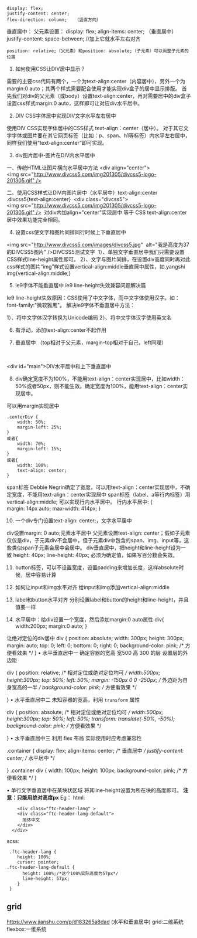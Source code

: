 	display: flex;
    justify-content: center;
    flex-direction: column;   （竖直方向）

垂直居中：
父元素设置：
    display: flex;
    align-items: center; （垂直居中）
    justify-content: space-between;  //加上它就水平左右对齐

    position: relative;（父元素）和position: absolute;（子元素）可以调整子元素的位置


1. 如何使用CSS让DIV居中显示？

需要的主要css代码有两个，一个为text-align:center（内容居中），另外一个为margin:0 auto；其两个样式需要配合使用才能实现div盒子的居中显示排版。
首先我们对div的父元素（或body）设置text-align:center，再对需要居中的div盒子设置css样式margin:0 auto，这样即可让对应div水平居中。

2. DIV CSS字体居中实现DIV文字水平左右居中

使用DIV CSS实现字体居中的CSS样式 text-align：center（居中）。
对于其它文字字体或图片要在其它网页标签（比如：p、span、h1等标签）内水平左右居中，同样我们使用“text-align:center”即可实现。

3. div图片居中-图片在DIV内水平居中

一、传统HTML让图片横向水平居中方法
<div align="center"><img src="http://www.divcss5.com/img201305/divcss5-logo-201305.gif" /></div> 

二、使用CSS样式让DIV内图片居中（水平居中）text-align:center
.divcss5{text-align:center} 
<div class="divcss5"><img src="http://www.divcss5.com/img201305/divcss5-logo-201305.gif" /></div> 
对div内加align="center"实现居中 等于 CSS text-align:center居中效果功能完全相同。

4. 设置css使文字和图片同排同行时候上下垂直居中

<img src="http://www.divcss5.com/images/divcss5.jpg"
 alt="我是高度为37的DIVCSS5图片" />DIVCSS5测试文字 
1）、单独文字垂直居中我们只需要设置CSS样式line-height属性即可。
2）、文字与图片同排，在设置div高度同时再对此css样式的图片“img”样式设置vertical-align:middle垂直居中属性，如.yangshi img{vertical-align:middle;}

5. ie9字体不能垂直居中 ie9 line-height失效兼容问题解决篇

Ie9 line-height失效原因：CSS使用了中文字体，而中文字体使用汉字。如：font-family:"微软雅黑"。
解决ie9字体不垂直居中方法：

1）、将中文字体汉字转换为Unicode编码
2）、将中文字体汉字使用英文名

6. 有浮动，添加text-align:center不起作用

7. 垂直居中   （top相对于父元素，margin-top相对于自己，left同理）
<style> 
#main {
	position: absolute;
	width:400px;
	height:200px;
	left:50%;
	top:50%; 
	margin-left:-200px;
	margin-top:-100px;
	border:1px solid #00F
} 
</style> 

<div id="main">DIV水平居中和上下垂直居中</div>

8. div确定宽度不为100%，不能用text-align：center实现居中，比如width：50%或者50px，则不能生效。确定宽度为100%，能用text-align：center实现居中。

可以用margin实现居中
```
.centerDiv {
	width: 50%;
	margin-left: 25%;
}
或者{
	width: 70%;
	margin-left: 15%;
}
或者{
	width: 100%;
	text-align: center;
}
```
span标签
<span class="col-xs-12"> Debbie Negrin</span>确定了宽度，可以用text-align：center实现居中，不确定宽度，不能用text-align：center实现居中
span标签（label、a等行内标签）用vertical-align:middle; 可以实现行内水平居中。
行内水平居中:
{
	margin: 14px auto;
	max-width: 414px;
}

10. 一个div专门设置text-align: center;，文字水平居中

div设置margin: 0 auto;元素水平居中
父元素设置text-align: center；假如子元素仅仅是div，子元素div不会居中，但子元素div中包含的span、img、input等，这些类似span子元素会居中会居中。
div垂直居中，把height和line-height设为一致
height: 40px;
line-height: 40px;
必须为确定值，如果写百分数会失效。

11. button标签，可以不设置宽度，设置padding来增加长度，这样absolute时候，居中容易计算

12. 如何让input和img水平对齐
给input和img添加vertical-align:middle
13. label和button水平对齐
分别设置label和button的height和line-height，并且值要一样
14. 水平居中：给div设置一个宽度，然后添加margin:0 auto属性
 div{
 	width:200px;
 	margin:0 auto;
  }

让绝对定位的div居中
 div {
 	position: absolute;
 	width: 300px;
 	height: 300px;
 	margin: auto;
 	top: 0;
 	left: 0;
 	bottom: 0;
 	right: 0;
 	background-color: pink;	/* 方便看效果 */
 }
• 水平垂直居中一
 确定容器的宽高 宽500 高 300 的层
 设置层的外边距

div {
 	position: relative;		/* 相对定位或绝对定位均可 */
 	width:500px;
 	height:300px;
 	top: 50%;
 	left: 50%;
 	margin: -150px 0 0 -250px;     	/* 外边距为自身宽高的一半 */
 	background-color: pink;	 	/* 方便看效果 */

}
• 水平垂直居中二
 未知容器的宽高，利用 `transform` 属性

div {
 	position: absolute;		/* 相对定位或绝对定位均可 */
 	width:500px;
 	height:300px;
 	top: 50%;
 	left: 50%;
 	transform: translate(-50%, -50%);
 	background-color: pink;	 	/* 方便看效果 */

}
• 水平垂直居中三
 利用 flex 布局
 实际使用时应考虑兼容性

.container {
 	display: flex;
 	align-items: center; 		/* 垂直居中 */
 	justify-content: center;	/* 水平居中 */

}
 .container div {
 	width: 100px;
 	height: 100px;
 	background-color: pink;		/* 方便看效果 */
 }  

• 单行文字垂直居中在某块状区域
将其line-height设置为所在块的高度即可。
**注意：只能用绝对高度px**
Eg：
html:
```
	<div class="ftc-header-lang" >
    <div class="ftc-header-lang-default">
      简体中文
    </div>
  </div>
```
scss:
```
 .ftc-header-lang {
    height: 100%;
    cursor: pointer;
.ftc-header-lang-default {
      height: 100%;/*这个100%实际高度为57px*/
      line-height: 57px; 
    }
 }
```

## grid
https://www.jianshu.com/p/d183265a8dad  (水平和垂直居中)
grid:二维系统
flexbox:一维系统